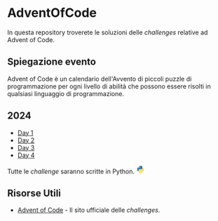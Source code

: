 # AdventOfCode
In questa repository troverete le soluzioni delle *challenges* relative ad Advent of Code.

## Spiegazione evento
Advent of Code è un calendario dell'Avvento di piccoli puzzle di programmazione per ogni livello di abilità che possono essere risolti in qualsiasi linguaggio di programmazione.

## 2024

- [Day 1](2024/Day1)
- [Day 2](2024/Day2)
- [Day 3](2024/Day3)
- [Day 4](2024/Day4)

Tutte le *challenge* saranno scritte in Python.  <img src="https://raw.githubusercontent.com/devicons/devicon/master/icons/python/python-original.svg" alt="python" width="20" height="20"/>

## Risorse Utili

- [Advent of Code](https://adventofcode.com) - Il sito ufficiale delle *challenges*.
